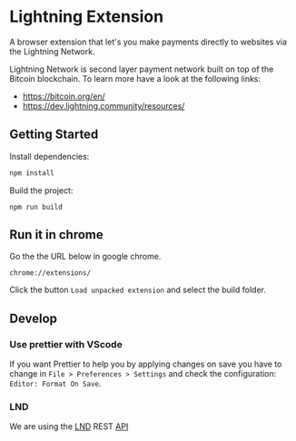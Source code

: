 # Lightning Extension

A browser extension that let's you make payments directly to websites via the Lightning Network.

Lightning Network is second layer payment network built on top of the Bitcoin blockchain. To learn more have a look at the following links:

- https://bitcoin.org/en/
- https://dev.lightning.community/resources/

## Getting Started

Install dependencies:

```bash
npm install
```

Build the project:

```
npm run build
```

## Run it in chrome

Go the the URL below in google chrome.

```
chrome://extensions/
```

Click the button `Load unpacked extension` and select the build folder.

## Develop

### Use prettier with VScode

If you want Prettier to help you by applying changes on save you have to change in `File > Preferences > Settings` and check the configuration: `Editor: Format On Save`.

### LND

We are using the [LND](https://github.com/lightningnetwork/lnd) REST [API](https://app.swaggerhub.com/apis/lnd-rest/rpc-proto/master)
